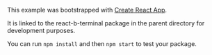 This example was bootstrapped with [Create React App](https://github.com/facebook/create-react-app).

It is linked to the react-b-terminal package in the parent directory for development purposes.

You can run `npm install` and then `npm start` to test your package.
